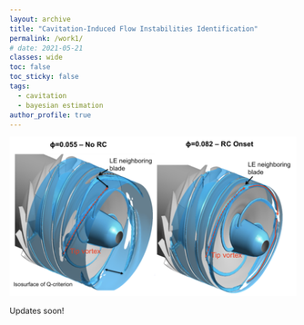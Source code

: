 ```yaml
---
layout: archive
title: "Cavitation-Induced Flow Instabilities Identification" 
permalink: /work1/
# date: 2021-05-21
classes: wide
toc: false
toc_sticky: false
tags:
  - cavitation
  - bayesian estimation
author_profile: true
---
```

![These bubbles are beautiful!](/assets/images/proj1.png)

Updates soon!
